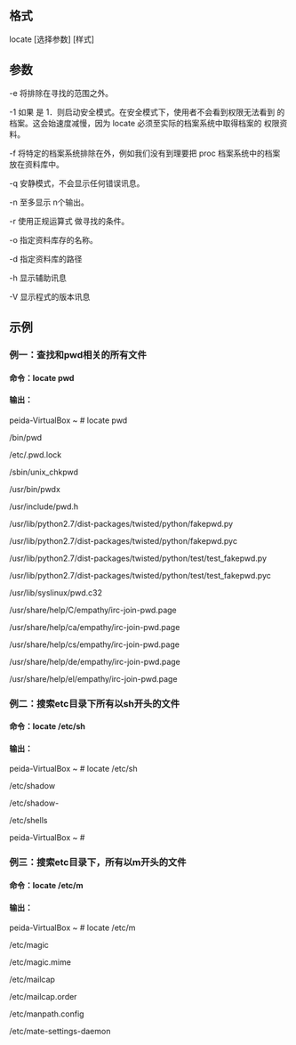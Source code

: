 ## 格式

locate [选择参数] [样式]

## 参数

-e   将排除在寻找的范围之外。

-1  如果 是 1．则启动安全模式。在安全模式下，使用者不会看到权限无法看到		的档案。这会始速度减慢，因为 locate 必须至实际的档案系统中取得档案的		权限资料。

-f   将特定的档案系统排除在外，例如我们没有到理要把 proc 档案系统中的档案		放在资料库中。

-q  安静模式，不会显示任何错误讯息。

-n 至多显示 n个输出。

-r 使用正规运算式 做寻找的条件。

-o 指定资料库存的名称。

-d 指定资料库的路径

-h 显示辅助讯息

-V 显示程式的版本讯息

## 示例

### 例一：查找和pwd相关的所有文件

#### 命令：locate pwd

#### 输出：

peida-VirtualBox ~ # locate pwd

/bin/pwd

/etc/.pwd.lock

/sbin/unix_chkpwd

/usr/bin/pwdx

/usr/include/pwd.h

/usr/lib/python2.7/dist-packages/twisted/python/fakepwd.py

/usr/lib/python2.7/dist-packages/twisted/python/fakepwd.pyc

/usr/lib/python2.7/dist-packages/twisted/python/test/test_fakepwd.py

/usr/lib/python2.7/dist-packages/twisted/python/test/test_fakepwd.pyc

/usr/lib/syslinux/pwd.c32

/usr/share/help/C/empathy/irc-join-pwd.page

/usr/share/help/ca/empathy/irc-join-pwd.page

/usr/share/help/cs/empathy/irc-join-pwd.page

/usr/share/help/de/empathy/irc-join-pwd.page

/usr/share/help/el/empathy/irc-join-pwd.page

### 例二：搜索etc目录下所有以sh开头的文件 

#### 命令：locate /etc/sh

#### 输出：

peida-VirtualBox ~ # locate /etc/sh

/etc/shadow

/etc/shadow-

/etc/shells

peida-VirtualBox ~ #

### 例三：搜索etc目录下，所有以m开头的文件

#### 命令：locate /etc/m

#### 输出：

peida-VirtualBox ~ # locate /etc/m

/etc/magic

/etc/magic.mime

/etc/mailcap

/etc/mailcap.order

/etc/manpath.config

/etc/mate-settings-daemon

